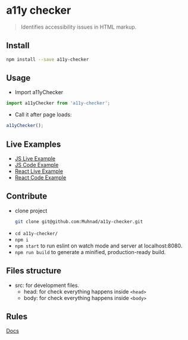 # a11y checker
> Identifies accessibility issues in HTML markup.


## Install

```bash
npm install --save a11y-checker
```

## Usage

- Import a11yChecker
```js
import a11yChecker from 'a11y-checker';
```

- Call it after page loads:
```js
a11yChecker();
```

## Live Examples
- [JS Live Example](https://vanilla.codesandbox.io/)
- [JS Code Example](https://codesandbox.io/s/oozqxkw1lz)
- [React Live Example](https://9yly237pkr.codesandbox.io/)
- [React Code Example](https://codesandbox.io/s/9yly237pkr)

## Contribute
* clone project
  ```bash
  git clone git@github.com:Muhnad/a11y-checker.git
  ```
* `cd a11y-checker/`
* `npm i`
* `npm start` to run eslint on watch mode and server at localhost:8080.
* `npm run build` to generate a minified, production-ready build.

## Files structure
- src: for development files.
  - head: for check everything happens inside `<head>`
  - body: for check everything happens inside `<body>`

## Rules
[Docs](https://github.com/Muhnad/a11y-checker/tree/master/docs)
